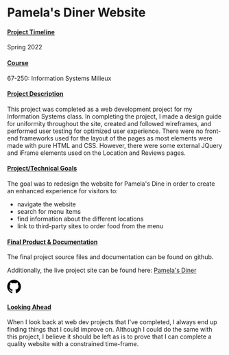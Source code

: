 # Pamela's Diner Website



#### <u>Project Timeline</u>
Spring 2022 



#### <u>Course</u>
<a href='https://www.coursicle.com/cmu/courses/ISH/67250/' target='_blank' style='text-decoration: none'>67-250: Information Systems Milieux</a>



#### <u>Project Description</u>
This project was completed as a web development project for my Information Systems class. In completing the project, I made a design guide for uniformity throughout the site, created and followed wireframes, and performed user testing for optimized user experience. There were no front-end frameworks used for the layout of the pages as most elements were made with pure HTML and CSS. However, there were some external JQuery and iFrame elements used on the Location and Reviews pages.



#### <u>Project/Technical Goals</u>
  The goal was to redesign the website for Pamela's Dine in order to create an enhanced experience for visitors to:
  - navigate the website
  - search for menu items
  - find information about the different locations
  - link to third-party sites to order food from the menu



#### <u>Final Product & Documentation</u>
The final project source files and documentation can be found on github.

Additionally, the live project site can be found here: <a href='https://juanpab.com/pamelas/' target='_blank'>Pamela's Diner</a>
<div class='icon-container'>
        <a href='https://github.com/jpurista/pamelas' target='_blank' class='icon'>
                <img src='/resources/icons/github.svg' width='32' height='32' alt='link to  GitHub' style="border-radius:0px;">
        </a>
</div>



#### <u>Looking Ahead</u>

When I look back at web dev projects that I've completed, I always end up finding things that I could improve on. Although I could do the same with this project, I believe it should be left as is to prove that I can complete a quality website with a constrained time-frame.



